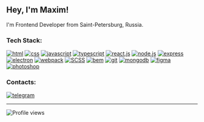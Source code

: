 ## Hey, I'm Maxim!
I'm Frontend Developer from Saint-Petersburg, Russia.

### Tech Stack:
[<img src='https://img.shields.io/badge/-HTML-161b22?style=for-the-badge&logo=html5' alt='html'>](https://github.com/topics/html) [<img src='https://img.shields.io/badge/-CSS-161b22?style=for-the-badge&logo=css3' alt='css'>](https://github.com/topics/css) [<img src='https://img.shields.io/badge/-JavaScript-161b22?style=for-the-badge&logo=JavaScript' alt='javascript'>](https://github.com/topics/javascript) [<img src='https://img.shields.io/badge/-TypeScript-161b22?style=for-the-badge&logo=TypeScript' alt='typescript'>](https://github.com/topics/typescript) [<img src='https://img.shields.io/badge/-React.js-161b22?style=for-the-badge&logo=React' alt='react.js'>](https://github.com/topics/reactjs) [<img src='https://img.shields.io/badge/-Node.JS-161b22?style=for-the-badge&logo=Node.js' alt='node.js'>](https://github.com/topics/nodejs) [<img src='https://img.shields.io/badge/-Express.js-161b22?style=for-the-badge&logo=express' alt='express'>](https://github.com/topics/express) [<img src='https://img.shields.io/badge/-Electron.js-161b22?style=for-the-badge&logo=electron' alt='electron'>](https://github.com/topics/electron) [<img src='https://img.shields.io/badge/-webpack-161b22?style=for-the-badge&logo=webpack' alt='webpack'>](https://github.com/topics/webpack) [<img src='https://img.shields.io/badge/-Scss-161b22?style=for-the-badge&logo=sass' alt='SCSS'>](https://github.com/topics/scss) [<img src='https://img.shields.io/badge/-BEM-161b22?style=for-the-badge&logo=bem' alt='bem'>](https://en.bem.info/) [<img src='https://img.shields.io/badge/-git-161b22?style=for-the-badge&logo=Git' alt='git'>](https://github.com/topics/git) [<img src='https://img.shields.io/badge/-mongodb-161b22?style=for-the-badge&logo=mongodb' alt='mongodb'>](https://github.com/topics/mongodb) [<img src='https://img.shields.io/badge/-Figma-161b22?style=for-the-badge&logo=figma' alt='figma'>](https://github.com/topics/figma) [<img src='https://img.shields.io/badge/-Photoshop-161b22?style=for-the-badge&logo=adobe-photoshop' alt='photoshop'>](https://www.adobe.com/products/photoshop.html)

### Contacts:
[<img src='https://img.shields.io/badge/-Telegram-161b22?style=for-the-badge&logo=telegram' alt='telegram'>](https://t.me/knstntnv)

---

![Profile views](https://gpvc.arturio.dev/konstantinovmax) 

<!--
**konstantinovmax/konstantinovmax** is a ✨ _special_ ✨ repository because its `README.md` (this file) appears on your GitHub profile.

Here are some ideas to get you started:

- 🔭 I’m currently working on ...
- 🌱 I’m currently learning ...
- 👯 I’m looking to collaborate on ...
- 🤔 I’m looking for help with ...
- 💬 Ask me about ...
- 📫 How to reach me: ...
- 😄 Pronouns: ...
- ⚡ Fun fact: ...
-->
